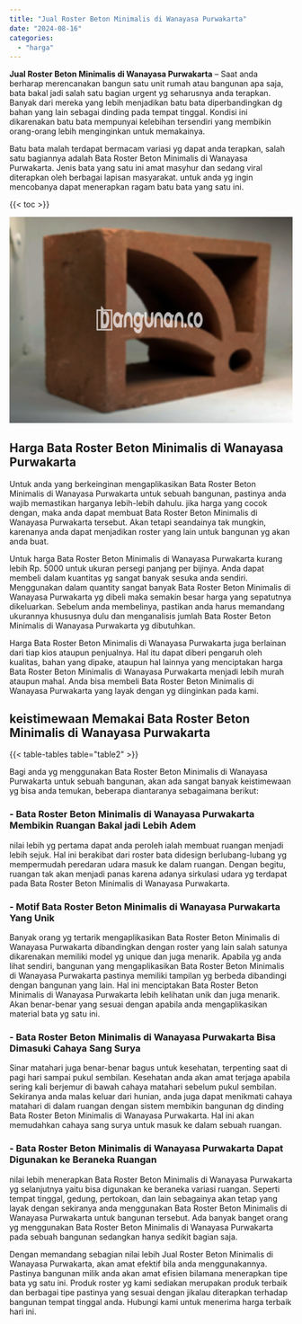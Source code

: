 ```yaml
---
title: "Jual Roster Beton Minimalis di Wanayasa Purwakarta"
date: "2024-08-16"
categories: 
  - "harga"
---
```


**Jual Roster Beton Minimalis di Wanayasa Purwakarta** – Saat anda berharap merencanakan bangun satu unit rumah atau bangunan apa saja, bata bakal jadi salah satu bagian urgent yg seharusnya anda terapkan. Banyak dari mereka yang lebih menjadikan batu bata diperbandingkan dg bahan yang lain sebagai dinding pada tempat tinggal. Kondisi ini dikarenakan batu bata mempunyai kelebihan tersendiri yang membikin orang-orang lebih menginginkan untuk memakainya.

Batu bata malah terdapat bermacam variasi yg dapat anda terapkan, salah satu bagiannya adalah Bata Roster Beton Minimalis di Wanayasa Purwakarta. Jenis bata yang satu ini amat masyhur dan sedang viral diterapkan oleh berbagai lapisan masyarakat. untuk anda yg ingin mencobanya dapat menerapkan ragam batu bata yang satu ini.

{{< toc >}}

![Jual Roster Beton Minimalis di Wanayasa Purwakarta](/images/bata-roster-minimalis-40.png)

## Harga Bata Roster Beton Minimalis di Wanayasa Purwakarta

Untuk anda yang berkeinginan mengaplikasikan Bata Roster Beton Minimalis di Wanayasa Purwakarta untuk sebuah bangunan, pastinya anda wajib memastikan harganya lebih-lebih dahulu. jika harga yang cocok dengan, maka anda dapat membuat Bata Roster Beton Minimalis di Wanayasa Purwakarta tersebut. Akan tetapi seandainya tak mungkin, karenanya anda dapat menjadikan roster yang lain untuk bangunan yg akan anda buat.

Untuk harga Bata Roster Beton Minimalis di Wanayasa Purwakarta kurang lebih Rp. 5000 untuk ukuran persegi panjang per bijinya. Anda dapat membeli dalam kuantitas yg sangat banyak sesuka anda sendiri. Menggunakan dalam quantity sangat banyak Bata Roster Beton Minimalis di Wanayasa Purwakarta yg dibeli maka semakin besar harga yang sepatutnya dikeluarkan. Sebelum anda membelinya, pastikan anda harus memandang ukurannya khususnya dulu dan menganalisis jumlah Bata Roster Beton Minimalis di Wanayasa Purwakarta yg dibutuhkan.

Harga Bata Roster Beton Minimalis di Wanayasa Purwakarta juga berlainan dari tiap kios ataupun penjualnya. Hal itu dapat diberi pengaruh oleh kualitas, bahan yang dipake, ataupun hal lainnya yang menciptakan harga Bata Roster Beton Minimalis di Wanayasa Purwakarta menjadi lebih murah ataupun mahal. Anda bisa membeli Bata Roster Beton Minimalis di Wanayasa Purwakarta yang layak dengan yg diinginkan pada kami.

## keistimewaan Memakai Bata Roster Beton Minimalis di Wanayasa Purwakarta

{{< table-tables table="table2" >}}

Bagi anda yg menggunakan Bata Roster Beton Minimalis di Wanayasa Purwakarta untuk sebuah bangunan, akan ada sangat banyak keistimewaan yg bisa anda temukan, beberapa diantaranya sebagaimana berikut:

### \- Bata Roster Beton Minimalis di Wanayasa Purwakarta Membikin Ruangan Bakal jadi Lebih Adem

nilai lebih yg pertama dapat anda peroleh ialah membuat ruangan menjadi lebih sejuk. Hal ini berakibat dari roster bata didesign berlubang-lubang yg mempermudah peredaran udara masuk ke dalam ruangan. Dengan begitu, ruangan tak akan menjadi panas karena adanya sirkulasi udara yg terdapat pada Bata Roster Beton Minimalis di Wanayasa Purwakarta.

### \- Motif Bata Roster Beton Minimalis di Wanayasa Purwakarta Yang Unik

Banyak orang yg tertarik mengaplikasikan Bata Roster Beton Minimalis di Wanayasa Purwakarta dibandingkan dengan roster yang lain salah satunya dikarenakan memiliki model yg unique dan juga menarik. Apabila yg anda lihat sendiri, bangunan yang mengaplikasikan Bata Roster Beton Minimalis di Wanayasa Purwakarta pastinya memiliki tampilan yg berbeda dibandingi dengan bangunan yang lain. Hal ini menciptakan Bata Roster Beton Minimalis di Wanayasa Purwakarta lebih kelihatan unik dan juga menarik. Akan benar-benar yang sesuai dengan apabila anda mengaplikasikan material bata yg satu ini.

### \- Bata Roster Beton Minimalis di Wanayasa Purwakarta Bisa Dimasuki Cahaya Sang Surya

Sinar matahari juga benar-benar bagus untuk kesehatan, terpenting saat di pagi hari sampai pukul sembilan. Kesehatan anda akan amat terjaga apabila sering kali berjemur di bawah cahaya matahari sebelum pukul sembilan. Sekiranya anda malas keluar dari hunian, anda juga dapat menikmati cahaya matahari di dalam ruangan dengan sistem membikin bangunan dg dinding Bata Roster Beton Minimalis di Wanayasa Purwakarta. Hal ini akan memudahkan cahaya sang surya untuk masuk ke dalam sebuah ruangan.

### \- Bata Roster Beton Minimalis di Wanayasa Purwakarta Dapat Digunakan ke Beraneka Ruangan

nilai lebih menerapkan Bata Roster Beton Minimalis di Wanayasa Purwakarta yg selanjutnya yaitu bisa digunakan ke beraneka variasi ruangan. Seperti tempat tinggal, gedung, pertokoan, dan lain sebagainya akan tetap yang layak dengan sekiranya anda menggunakan Bata Roster Beton Minimalis di Wanayasa Purwakarta untuk bangunan tersebut. Ada banyak banget orang yg menggunakan Bata Roster Beton Minimalis di Wanayasa Purwakarta pada sebuah bangunan sedangkan hanya sedikit bagian saja.

Dengan memandang sebagian nilai lebih Jual Roster Beton Minimalis di Wanayasa Purwakarta, akan amat efektif bila anda menggunakannya. Pastinya bangunan milik anda akan amat efisien bilamana menerapkan tipe bata yg satu ini. Produk roster yg kami sediakan merupakan produk terbaik dan berbagai tipe pastinya yang sesuai dengan jikalau diterapkan terhadap bangunan tempat tinggal anda. Hubungi kami untuk menerima harga terbaik hari ini.
